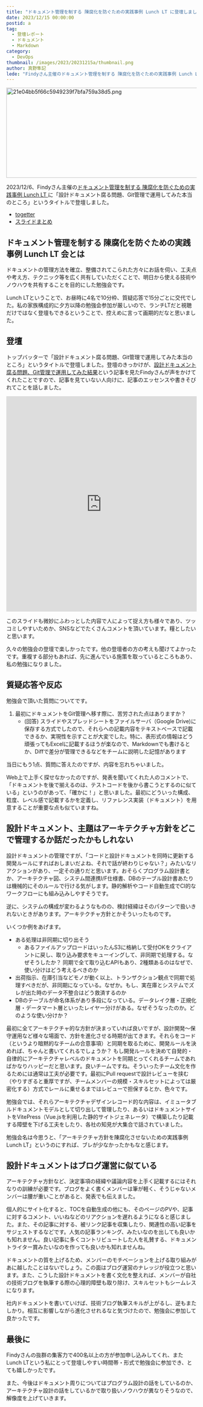 ```yaml
---
title: "ドキュメント管理を制する 陳腐化を防ぐための実践事例 Lunch LT に登壇しました"
date: 2023/12/15 00:00:00
postid: a
tag:
  - 登壇レポート
  - ドキュメント
  - Markdown
category:
  - DevOps
thumbnail: /images/2023/20231215a/thumbnail.png
author: 真野隼記
lede: "Findyさん主催のドキュメント管理を制する 陳腐化を防ぐための実践事例 Lunch LTに「設計ドキュメント腐る問題、Git管理で運用してみた本当のところ」というタイトルで登壇しました"
---
```

<img src="/images/2023/20231215a/21e04bb5f66c5949239f7bfa759a38d5.png" alt="21e04bb5f66c5949239f7bfa759a38d5.png" width="560" height="238" loading="lazy">

2023/12/6、Findyさん主催の[ドキュメント管理を制する 陳腐化を防ぐための実践事例 Lunch LT
](https://findy.connpass.com/event/302508/)に「設計ドキュメント腐る問題、Git管理で運用してみた本当のところ」というタイトルで登壇しました。

- [togetter](https://togetter.com/li/2271272)
- [スライドまとめ](https://findy.connpass.com/event/302508/presentation/)

## ドキュメント管理を制する 陳腐化を防ぐための実践事例 Lunch LT 会とは

ドキュメントの管理方法を確立、整備されてこられた方々にお話を伺い、工夫点や考え方、テクニック等を広く共有していただくことで、明日から使える技術やノウハウを共有することを目的にした勉強会です。

Lunch LTということで、お昼時に4名で10分枠、質疑応答で15分ごとに交代でした。私の家族構成的に夕方以降の勉強会参加が厳しいので、ランチLTだと視聴だけではなく登壇もできるということで、控えめに言って画期的だなと思いました。

## 登壇

トップバッターで「設計ドキュメント腐る問題、Git管理で運用してみた本当のところ」というタイトルで登壇しました。登壇のきっかけが、[設計ドキュメント腐る問題、Git管理で運用してみた結果](https://future-architect.github.io/articles/20231101a/)という記事を見たFindyさんが声をかけてくれたことですので、記事を見ていない人向けに、記事のエッセンスや書きそびれてことを話しました。

<iframe src="https://docs.google.com/presentation/d/e/2PACX-1vQIkC7si1x4mB4uWMtGYXQaR3oL951AEUp8B2CKoeB-yJGX1fssMgdXQlMq5dJ70eOCaTfFhH1TBIcp/embed?start=false&loop=false&delayms=3000" frameborder="0" width="100%" height="569" allowfullscreen="true" mozallowfullscreen="true" webkitallowfullscreen="true"></iframe>

このスライドも微妙にふわっとした内容で人によって捉え方も様々であり、ツッコミしやすいためか、SNSなどでたくさんコメントを頂いています。糧としたいと思います。

久々の勉強会の登壇で楽しかったです。他の登壇者の方の考えも聞けてよかったです。重複する部分もあれば、先に進んでいる施策を取っているところもあり、私の勉強になりました。

## 質疑応答や反応

勉強会で頂いた質問についてです。

1. 最初にドキュメントをGit管理へ移す際に、苦労された点はありますか？
    - (回答) スライドやスプレッドシートをファイルサーバ（Google Drive)に保存する方式でしたので、それらへの記載内容をテキストベースで記載できるか、実現性を示すことが大変でした。特に、表形式の情報はどう頑張ってもExcelに記載するほうが楽なので、Markdownでも書けるとか、Diffで差分が管理できるなどをチームに説明した記憶があります

当日にもう1点、質問に答えたのですが、内容を忘れちゃいました。

Web上で上手く探せなかったのですが、発表を聞いてくれた人のコメントで、「ドキュメントを後で揃えるのは、テストコードを後から書こうとするのに似ている」というのがあって、「確かに！」と思いました。最初にどういった構成、粒度、レベル感で記載するかを定義し、リファレンス実装（ドキュメント）を用意することが重要な点も似ていますね。

## 設計ドキュメント、主題はアーキテクチャ方針をどこで管理するか話だったかもしれない

設計ドキュメントの管理ですが、「コードと設計ドキュメントを同時に更新する開発ルールにすればおしまいだよね、それで話が終わりじゃない？」みたいなリアクションがあり、一定その通りだと思います。おそらくプログラム設計書とか、アーキテクチャ図、システム間連携I/F仕様書、DBのテーブル設計書あたりは機械的にそのルールで行ける気がします。静的解析やコード自動生成でCI的なワークフローにも組み込みしやすそうです。

逆に、システムの構成が変わるようなものの、検討経緯はそのパターンで扱いきれないときがあります。アーキテクチャ方針とかそういったものです。

いくつか例をあげます。

- ある処理は非同期に切り出そう
  - あるファイルアップロードはいったんS3に格納して受付OKをクライアントに戻し、取り込み要求をキューイングして、非同期で処理する。なぜそうしたか？ 同期で全て取り込むAPIもあり、2種類あるのはなぜで、使い分けはどう考えるべきのか
- 出荷指示、在庫引当などモノが動く以上、トランザクション観点で同期で処理すべきだが、非同期になっている。なぜか。もし、実在庫とシステムでズレが出た時のデータ不整合はどう救済するのか
- DBのテーブルが命名体系があり多段になっている。データレイク層・正規化層・データマート層といったレイヤー分けがある。なぜそうなったのか。どのような使い分けか？

最初に全てアーキテクチャ的な方針が決まっていれば良いですが、設計開発～保守運用など様々な場面で、方針を進化させる時期が出てきます。それらをコード（というより暗黙的なチームの合意事項）と同期を取るために、開発ルールを決めれば、ちゃんと書いてくれるでしょうか？ もし開発ルールを決めて自発的・自律的にアーキテクチャレベルのドキュメントを同期とってくれるチームであればかなりハッピーだと思います。良いチームですね。そういったチーム文化を作るためには通常は工夫が必要です。最初にPull requestで設計レビューを挟む（やりすぎると重厚ですが、チームメンバーの規模・スキルセットによっては厳密化する）方式でレールに乗せるまではレビューで担保するとか、色々です。

勉強会では、それらアーキテクチャデザインレコード的な内容は、イミュータブルドキュメントモデルとして切り出して管理したり、あるいはドキュメントサイトをVitePress（Vue.jsを利用した静的サイトジェネレータ）で構築したり記載する障壁を下げる工夫をしたり、各社の知見が大集合で話されていました。

勉強会名は今思うと、「アーキテクチャ方針を陳腐化させないための実践事例 Lunch LT」というのにすれば、ブレが少なかったかもなと感じます。

## 設計ドキュメントはブログ運営に似ている

アーキテクチャ方針など、決定事項の経緯や議論内容を上手く記載するにはそれなりの訓練が必要です。ブログをよく書くメンバーは筆が軽く、そうじゃないメンバーは腰が重いことがあると、発表でも伝えました。

個人的にサイト化すると、TOCを自動生成の他にも、そのページのPVや、記事に対するコメント、いいねなどのリアクションを遅れるようになると感じました。また、その記事に対する、被リンク記事を収集したり、関連性の高い記事をサジェストするなどです。人気の記事ランキング、みたいなのを出しても良いかも知れません。良い記事に多くコントリビュートした人を礼賛する、ドキュメントライター賞みたいなのを作っても良いかも知れませんね。

ドキュメントの質を上げるため、メンバーのモチベーションを上げる取り組みがあに越したことはないでしょう。この面はブログ運営のナレッジが役立つと思います。また、こうした設計ドキュメントを書く文化を整えれば、メンバーが自社の技術ブログを執筆する際の心理的障壁も取り除け、スキルセットもシームレスになります。

社内ドキュメントを書いていけば、技術ブログ執筆スキルが上がるし、逆もまたしかり。相互に影響しながら進化させれるなと気づけたので、勉強会に参加して良かったです。

## 最後に

Findyさんの抜群の集客力で400名以上の方が参加申し込みしてくれ、またLunch LTという私にとって登壇しやすい時間帯・形式で勉強会に参加でき、とても嬉しかったです。

また、今後はドキュメント周りについてはプログラム設計の話をしているのか、アーキテクチャ設計の話をしているかで取り扱いノウハウが異なりそうなので、解像度を上げていきます。
